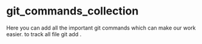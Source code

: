 # git_commands_collection
Here you can add all the important git commands which can make our work easier.
to track all file git add .
